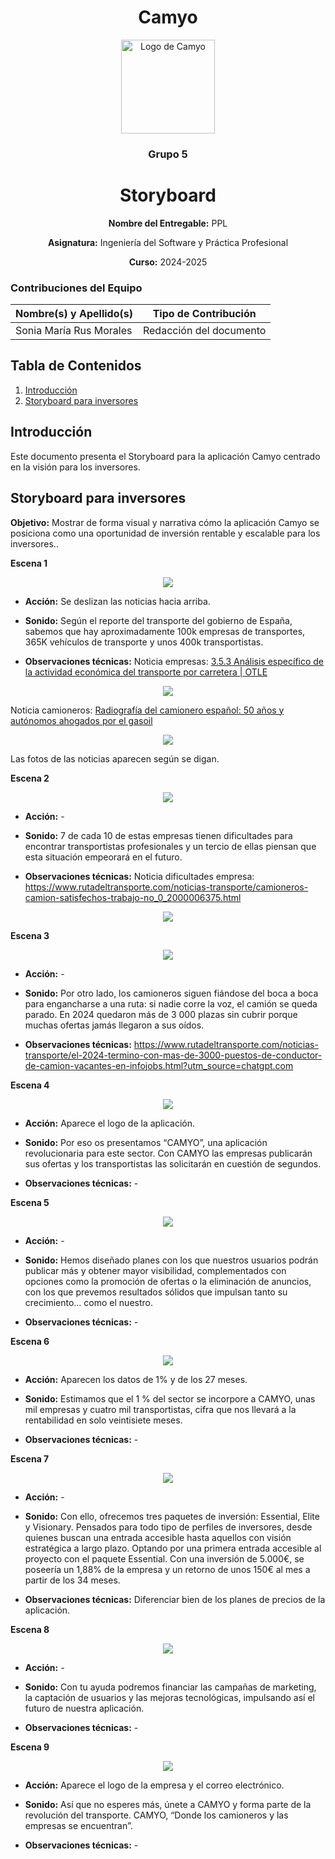 <h1 align="center">
  Camyo
</h1>

<p align="center">
  <img src="https://i.imgur.com/C72nY4p.png" alt="Logo de Camyo" width="150">
</p>

<h3 align="center">
  <strong>Grupo 5</strong>
</h3>

<h1 align="center">
  <strong>Storyboard</strong>
</h1>

<p align="center">
  <strong>Nombre del Entregable:</strong> PPL 
</p>
<p align="center">
  <strong>Asignatura:</strong> Ingeniería del Software y Práctica Profesional  
</p>
<p align="center">
  <strong>Curso:</strong> 2024-2025  
</p>

### Contribuciones del Equipo

| Nombre(s) y Apellido(s)       | Tipo de Contribución          |
|-------------------------------|-------------------------------|
| Sonia María Rus Morales       | Redacción del documento       |

## Tabla de Contenidos

1. [Introducción](#introducción)
2. [Storyboard para inversores](#storyboard-para-inversores)

## Introducción

Este documento presenta el Storyboard para la aplicación Camyo centrado en la visión para los inversores.

## Storyboard para inversores

**Objetivo:** Mostrar de forma visual y narrativa cómo la aplicación Camyo se posiciona como una oportunidad de inversión rentable y escalable para los inversores..

**Escena 1**

<p align="center">
<img src="images/storyboard/escena1.jpg">
</p>

- **Acción:** Se deslizan las noticias hacia arriba.

- **Sonido:** Según el reporte del transporte del gobierno de España, sabemos que hay aproximadamente 100k empresas de transportes, 365K vehículos de transporte y unos 400k transportistas.  
- **Observaciones técnicas:** Noticia empresas: [3.5.3 Análisis específico de la actividad económica del transporte por carretera | OTLE ](https://otle.transportes.gob.es/inform/es/2022/3competitividad/35estructura-de-mercado-y-empresarial/353analisis-especifico-de-la-actividad-economica-del-transportepor-carretera#:~:text=En%202020%20las%20empresas%20de,almacenamiento%E2%80%9D%2C%20contabilizando%20106.882%20empresas)

<p align="center">
<img src="images/storyboard/noticiaempresa.jpg">
</p>

Noticia camioneros: [Radiografía del camionero español: 50 años y autónomos ahogados por el gasoil](https://www.elindependiente.com/economia/2022/03/26/radiografia-del-camionero-espanol-50-anos-y-autonomos-ahogados-por-el-gasoil/)

<p align="center">
<img src="images/storyboard/noticiacamionero.jpg">
</p>

Las fotos de las noticias aparecen según se digan. 

**Escena 2**

<p align="center">
<img src="images/storyboard/escena2.jpg">
</p>

- **Acción:** - 

- **Sonido:** 7 de cada 10 de estas empresas tienen dificultades para encontrar transportistas profesionales y un tercio de ellas piensan que esta situación empeorará en el futuro.

- **Observaciones técnicas:** Noticia dificultades empresa: https://www.rutadeltransporte.com/noticias-transporte/camioneros-camion-satisfechos-trabajo-no_0_2000006375.html 

<p align="center">
<img src="images/storyboard/noticiadificultades.jpg">
</p>

**Escena 3**

<p align="center">
<img src="images/storyboard/escena3.jpg">
</p>

- **Acción:** - 

- **Sonido:** Por otro lado, los camioneros siguen fiándose del boca a boca para engancharse a una ruta: si nadie corre la voz, el camión se queda parado. En 2024 quedaron más de 3 000 plazas sin cubrir porque muchas ofertas jamás llegaron a sus oídos.  
- **Observaciones técnicas:** https://www.rutadeltransporte.com/noticias-transporte/el-2024-termino-con-mas-de-3000-puestos-de-conductor-de-camion-vacantes-en-infojobs.html?utm_source=chatgpt.com 


**Escena 4**

<p align="center">
<img src="images/storyboard/escena4.jpg">
</p>

- **Acción:** Aparece el logo de la aplicación.

- **Sonido:** Por eso os presentamos “CAMYO”, una aplicación revolucionaria para este sector. Con CAMYO las empresas publicarán sus ofertas y los transportistas las solicitarán en cuestión de segundos. 
- **Observaciones técnicas:**  -

**Escena 5**

<p align="center">
<img src="images/storyboard/escena5.jpg">
</p>

- **Acción:** -

- **Sonido:**  Hemos diseñado planes con los que nuestros usuarios podrán publicar más y obtener mayor visibilidad, complementados con opciones como la promoción de ofertas o la eliminación de anuncios, con los que prevemos resultados sólidos que impulsan tanto su crecimiento… como el nuestro. 
- **Observaciones técnicas:** -

**Escena 6**

<p align="center">
<img src="images/storyboard/escena6.jpg">
</p>

- **Acción:** Aparecen los datos de 1% y de los 27 meses. 

- **Sonido:**  Estimamos que el 1 % del sector se incorpore a CAMYO, unas mil empresas y cuatro mil transportistas, cifra que nos llevará a la rentabilidad en solo veintisiete meses. 
- **Observaciones técnicas:** -

**Escena 7**

<p align="center">
<img src="images/storyboard/escena7.jpg">
</p>

- **Acción:** -

- **Sonido:**  Con ello, ofrecemos tres paquetes de inversión: Essential, Elite y Visionary. Pensados para todo tipo de perfiles de inversores, desde quienes buscan una entrada accesible hasta aquellos con visión estratégica a largo plazo. Optando por una primera entrada accesible al proyecto con el paquete Essential. Con una inversión de 5.000€, se poseería un 1,88% de la empresa y un retorno de unos 150€ al mes a partir de los 34 meses.

- **Observaciones técnicas:** Diferenciar bien de los planes de precios de la aplicación.

**Escena 8**

<p align="center">
<img src="images/storyboard/escena8.jpg">
</p>

- **Acción:** -

- **Sonido:**  Con tu ayuda podremos financiar las campañas de marketing, la captación de usuarios y las mejoras tecnológicas, impulsando así el futuro de nuestra aplicación. 
- **Observaciones técnicas:** -

**Escena 9**

<p align="center">
<img src="images/storyboard/escena9.jpg">
</p>

- **Acción:** Aparece el logo de la empresa y el correo electrónico.

- **Sonido:**  Así que no esperes más, únete a CAMYO y forma parte de la revolución del transporte. CAMYO, “Donde los camioneros y las empresas se encuentran”. 
- **Observaciones técnicas:** -